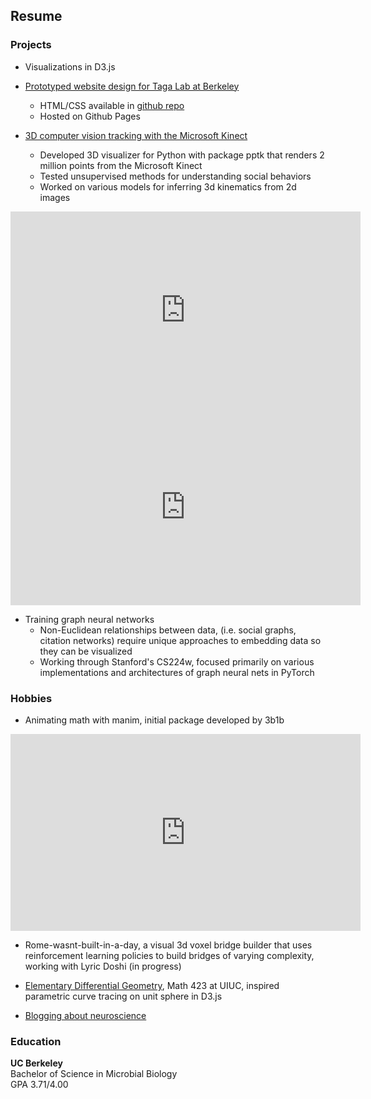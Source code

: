<link rel="shortcut icon" type="image/x-icon" href="/assets/favicon.ico">


## Resume

### Projects

- Visualizations in D3.js

<script src="https://cdnjs.cloudflare.com/ajax/libs/d3/3.5.17/d3.min.js"></script>

<script>
    var margin = {top: 20, right: 20, bottom: 70, left: 40},
        width = 600 - margin.left - margin.right,
        height = 300 - margin.top - margin.bottom;

    // Parse the date / time
    var	parseDate = d3.time.format("%Y-%m").parse;

    var x = d3.scale.ordinal().rangeRoundBands([0, width], .05);

    var y = d3.scale.linear().range([height, 0]);

    var xAxis = d3.svg.axis()
        .scale(x)
        .orient("bottom")
        .tickFormat(d3.time.format("%Y-%m"));

    var yAxis = d3.svg.axis()
        .scale(y)
        .orient("left")
        .ticks(10);

    var svg = d3.select("body").append("svg")
        .attr("width", width + margin.left + margin.right)
        .attr("height", height + margin.top + margin.bottom)
    .append("g")
        .attr("transform", 
            "translate(" + margin.left + "," + margin.top + ")");

    d3.csv("data/bar-data.csv", function(error, data) {

        data.forEach(function(d) {
            d.date = parseDate(d.date);
            d.value = +d.value;
        });
        
    x.domain(data.map(function(d) { return d.date; }));
    y.domain([0, d3.max(data, function(d) { return d.value; })]);

    svg.append("g")
        .attr("class", "x axis")
        .attr("transform", "translate(0," + height + ")")
        .call(xAxis)
        .selectAll("text")
        .style("text-anchor", "end")
        .attr("dx", "-.8em")
        .attr("dy", "-.55em")
        .attr("transform", "rotate(-90)" );

    svg.append("g")
        .attr("class", "y axis")
        .call(yAxis)
        .append("text")
        .attr("transform", "rotate(-90)")
        .attr("y", 6)
        .attr("dy", ".71em")
        .style("text-anchor", "end")
        .text("Value ($)");

    svg.selectAll("bar")
        .data(data)
        .enter().append("rect")
        .style("fill", "steelblue")
        .attr("x", function(d) { return x(d.date); })
        .attr("width", x.rangeBand())
        .attr("y", function(d) { return y(d.value); })
        .attr("height", function(d) { return height - y(d.value); });

    });
</script>

- [Prototyped website design for Taga Lab at Berkeley](https://chaconine.github.io/research.html)
    - HTML/CSS available in [github repo](https://github.com/Chaconine/TagaLabWebsite)
    - Hosted on Github Pages

- [3D computer vision tracking with the Microsoft Kinect](https://github.com/Chaconine/Depth-tracking)
    - Developed 3D visualizer for Python with package pptk that renders 2 million points from the Microsoft Kinect
    - Tested unsupervised methods for understanding social behaviors
    - Worked on various models for inferring 3d kinematics from 2d images

<iframe width="560" height="315" src="https://www.youtube.com/embed/pSL2Q0v8fgA" title="YouTube video player" frameborder="0" allow="accelerometer; autoplay; clipboard-write; encrypted-media; gyroscope; picture-in-picture" allowfullscreen></iframe>


<iframe width="560" height="315" src="https://www.youtube.com/embed/Ib26lk4dvck" title="YouTube video player" frameborder="0" allow="accelerometer; autoplay; clipboard-write; encrypted-media; gyroscope; picture-in-picture" allowfullscreen></iframe>

- Training graph neural networks 
    - Non-Euclidean relationships between data, (i.e. social graphs, citation networks) require unique approaches to embedding data so they can be visualized 
    - Working through Stanford's CS224w, focused primarily on various implementations and architectures of graph neural nets in PyTorch

### Hobbies

- Animating math with manim, initial package developed by 3b1b

<iframe width="560" height="315" src="https://www.youtube.com/embed/QMzvg8Z4-fc" title="YouTube video player" frameborder="0" allow="accelerometer; autoplay; clipboard-write; encrypted-media; gyroscope; picture-in-picture" allowfullscreen></iframe>

- Rome-wasnt-built-in-a-day, a visual 3d voxel bridge builder that uses reinforcement learning policies to build bridges of varying complexity, working with Lyric Doshi (in progress)

- [Elementary Differential Geometry](https://netmath.illinois.edu/college/math-423), Math 423 at UIUC, inspired parametric curve tracing on unit sphere in D3.js

- [Blogging about neuroscience](https://sonichedgehogs.com/)

### Education
**UC Berkeley**<br/>
Bachelor of Science in Microbial Biology<br/>
GPA 3.71/4.00<br/>



